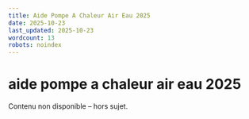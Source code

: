 ```yaml
---
title: Aide Pompe A Chaleur Air Eau 2025
date: 2025-10-23
last_updated: 2025-10-23
wordcount: 13
robots: noindex
---
```


# aide pompe a chaleur air eau 2025

Contenu non disponible – hors sujet.